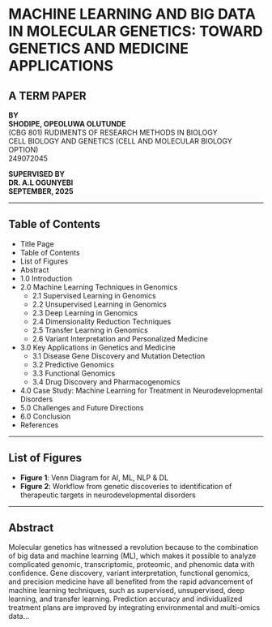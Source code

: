 # MACHINE LEARNING AND BIG DATA IN MOLECULAR GENETICS: TOWARD GENETICS AND MEDICINE APPLICATIONS

## A TERM PAPER

**BY**  
**SHODIPE, OPEOLUWA OLUTUNDE**  
(CBG 801) RUDIMENTS OF RESEARCH METHODS IN BIOLOGY  
CELL BIOLOGY AND GENETICS (CELL AND MOLECULAR BIOLOGY OPTION)  
249072045  

**SUPERVISED BY**  
**DR. A.L OGUNYEBI**  
**SEPTEMBER, 2025**

---

## Table of Contents

- Title Page  
- Table of Contents  
- List of Figures  
- Abstract  
- 1.0 Introduction  
- 2.0 Machine Learning Techniques in Genomics  
  - 2.1 Supervised Learning in Genomics  
  - 2.2 Unsupervised Learning in Genomics  
  - 2.3 Deep Learning in Genomics  
  - 2.4 Dimensionality Reduction Techniques  
  - 2.5 Transfer Learning in Genomics  
  - 2.6 Variant Interpretation and Personalized Medicine  
- 3.0 Key Applications in Genetics and Medicine  
  - 3.1 Disease Gene Discovery and Mutation Detection  
  - 3.2 Predictive Genomics  
  - 3.3 Functional Genomics  
  - 3.4 Drug Discovery and Pharmacogenomics  
- 4.0 Case Study: Machine Learning for Treatment in Neurodevelopmental Disorders  
- 5.0 Challenges and Future Directions  
- 6.0 Conclusion  
- References  

---

## List of Figures

- **Figure 1**: Venn Diagram for AI, ML, NLP & DL  
- **Figure 2**: Workflow from genetic discoveries to identification of therapeutic targets in neurodevelopmental disorders

---

## Abstract

Molecular genetics has witnessed a revolution because to the combination of big data and machine learning (ML), which makes it possible to analyze complicated genomic, transcriptomic, proteomic, and phenomic data with confidence. Gene discovery, variant interpretation, functional genomics, and precision medicine have all benefited from the rapid advancement of machine learning techniques, such as supervised, unsupervised, deep learning, and transfer learning. Prediction accuracy and individualized treatment plans are improved by integrating environmental and multi-omics data...

<!-- Due to response size limits, only partial content is stored here. You can continue editing this file to paste the rest of your term paper as needed. -->

